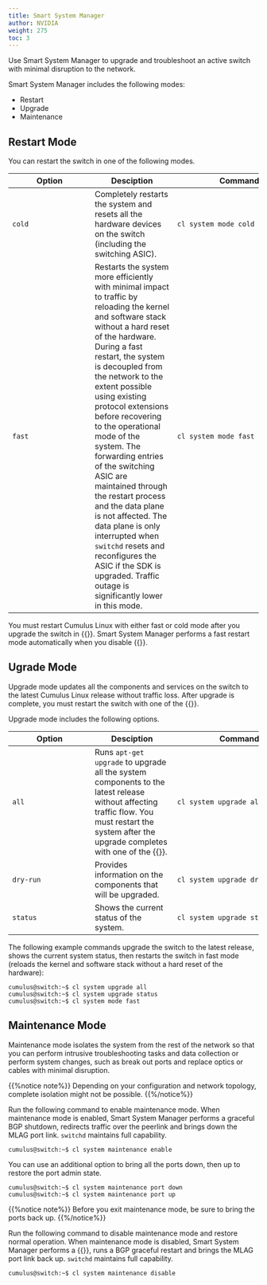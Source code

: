 ```yaml
---
title: Smart System Manager
author: NVIDIA
weight: 275
toc: 3
---
```

Use Smart System Manager to upgrade and troubleshoot an active switch with minimal disruption to the network.

Smart System Manager includes the following modes:
- Restart
- Upgrade
- Maintenance

## Restart Mode

You can restart the switch in one of the following modes.

| <div style="width:150px">Option | <div style="width:150px">Desciption | <div style="width:250px">Command |
|-------------- | ---------- | ------- |
| `cold` | Completely restarts the system and resets all the hardware devices on the switch (including the switching ASIC). | `cl system mode cold` |
| `fast` | Restarts the system more efficiently with minimal impact to traffic by reloading the kernel and software stack without a hard reset of the hardware. During a fast restart, the system is decoupled from the network to the extent possible using existing protocol extensions before recovering to the operational mode of the system. The forwarding entries of the switching ASIC are maintained through the restart process and the data plane is not affected. The data plane is only interrupted when `switchd` resets and reconfigures the ASIC if the SDK is upgraded. Traffic outage is significantly lower in this mode. | `cl system mode fast` |

You must restart Cumulus Linux with either fast or cold mode after you upgrade the switch in {{<link url="#upgrade-mode" text="upgrade mode">}}. Smart System Manager performs a fast restart mode automatically when you disable {{<link url="#maintenance-mode" text="maintenance mode">}}.

## Ugrade Mode

Upgrade mode updates all the components and services on the switch to the latest Cumulus Linux release without traffic loss. After upgrade is complete, you must restart the switch with one of the {{<link url="#restart-mode" text="restart modes">}}.

Upgrade mode includes the following options.

| <div style="width:150px">Option | <div style="width:150px">Desciption | <div style="width:250px">Command |
|-------------- | ---------- | ------- |
| `all` | Runs `apt-get upgrade` to upgrade all the system components to the latest release without affecting traffic flow. You must restart the system after the upgrade completes with one of the {{<link url="#restart-mode" text="restart modes">}}.  | `cl system upgrade all` |
| `dry-run` | Provides information on the components that will be upgraded. | `cl system upgrade dry-run` |
| `status` | Shows the current status of the system. | `cl system upgrade status` |

The following example commands upgrade the switch to the latest release, shows the current system status, then restarts the switch in fast mode (reloads the kernel and software stack without a hard reset of the hardware):

```
cumulus@switch:~$ cl system upgrade all
cumulus@switch:~$ cl system upgrade status
cumulus@switch:~$ cl system mode fast
```

## Maintenance Mode

Maintenance mode isolates the system from the rest of the network so that you can perform intrusive troubleshooting tasks and data collection or perform system changes, such as break out ports and replace optics or cables with minimal disruption.

{{%notice note%}}
Depending on your configuration and network topology, complete isolation might not be possible.
{{%/notice%}}

Run the following command to enable maintenance mode. When maintenance mode is enabled, Smart System Manager performs a graceful BGP shutdown, redirects traffic over the peerlink and brings down the MLAG port link. `switchd` maintains full capability.

```
cumulus@switch:~$ cl system maintenance enable
```

You can use an additional option to bring all the ports down, then up to restore the port admin state.

```
cumulus@switch:~$ cl system maintenance port down
cumulus@switch:~$ cl system maintenance port up
```

{{%notice note%}}
Before you exit maintenance mode, be sure to bring the ports back up.
{{%/notice%}}

Run the following command to disable maintenance mode and restore normal operation. When maintenance mode is disabled, Smart System Manager performs a {{<link url="#restart-mode" text="fast restart">}}, runs a BGP graceful restart and brings the MLAG port link back up. `switchd` maintains full capability.

```
cumulus@switch:~$ cl system maintenance disable
```
